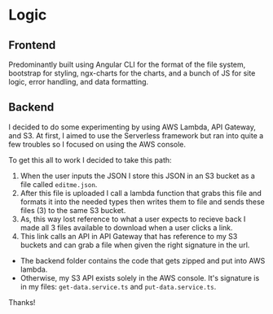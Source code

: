 # Logic

## Frontend

Predominantly built using Angular CLI for the format of the file system, bootstrap for styling, ngx-charts for the charts, and a bunch of JS for site logic, error handling, and data formatting.

## Backend

I decided to do some experimenting by using AWS Lambda, API Gateway, and S3. At first, I aimed to use the Serverless framework but ran into quite a few troubles so I focused on using the AWS console.

To get this all to work I decided to take this path:

1. When the user inputs the JSON I store this JSON in an S3 bucket as a file called `editme.json`.
2. After this file is uploaded I call a lambda function that grabs this file and formats it into the needed types then writes them to file and sends these files (3) to the same S3 bucket.
3. As, this way lost reference to what a user expects to recieve back I made all 3 files available to download when a user clicks a link.
4. This link calls an API in API Gateway that has reference to my S3 buckets and can grab a file when given the right signature in the url.

- The backend folder contains the code that gets zipped and put into AWS lambda.
- Otherwise, my S3 API exists solely in the AWS console. It's signature is in my files: `get-data.service.ts` and `put-data.service.ts`.

Thanks!
